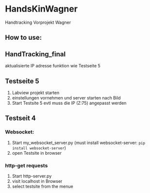 # HandsKinWagner
Handtracking Vorprojekt Wagner

## How to use:

## HandTracking_final
  aktualisierte IP adresse
  funktion wie Testseite 5
## Testseite 5
  1. Labview projekt starten
  2. einstellungen vornehmen und server starten nach Bild
  3. Start Testsite 5 evtl muss die IP (Z:75) angepasst werden
## Testseit 4
### Websocket:
1. Start my_websocket_server.py  (must install websocket-server: `pip install websocket-server`)
2. open Testsite in browser

### http-get requests
1. Start http-server.py 
2. visit localhost in Browser
3. select testsite from the menue 
